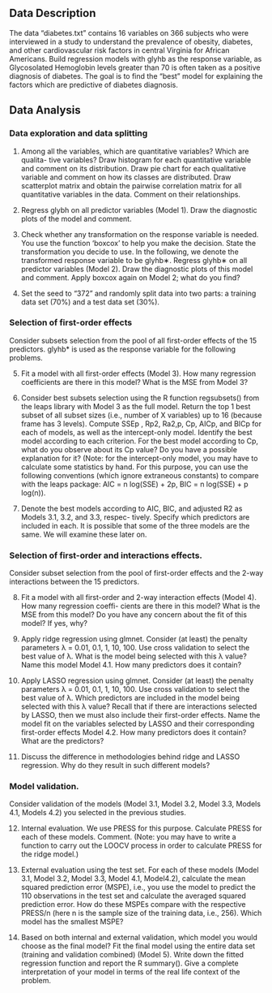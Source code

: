 ## Data Description
The data “diabetes.txt” contains 16 variables on 366 subjects who were interviewed in a study to understand the prevalence of obesity, diabetes, and other cardiovascular risk factors in central Virginia for African Americans. Build regression models with glyhb as the response variable, as Glycosolated Hemoglobin levels greater than 70 is often taken as a positive diagnosis of diabetes. The goal is to find the “best” model for explaining the factors which are predictive of diabetes diagnosis.

## Data Analysis
### Data exploration and data splitting
1. Among all the variables, which are quantitative variables? Which are qualita- tive variables? Draw histogram for each quantitative variable and comment on its distribution. Draw pie chart for each qualitative variable and comment on how its classes are distributed. Draw scatterplot matrix and obtain the pairwise correlation matrix for all quantitative variables in the data. Comment on their relationships.

2. Regress glybh on all predictor variables (Model 1). Draw the diagnostic plots of the model and comment.

3. Check whether any transformation on the response variable is needed. You use the function ‘boxcox’ to help you make the decision. State the transformation you decide to use. In the following, we denote the transformed response variable to be glyhb∗. Regress glyhb∗ on all predictor variables (Model 2). Draw the diagnostic plots of this model and comment. Apply boxcox again on Model 2; what do you find?

4. Set the seed to “372” and randomly split data into two parts: a training data set (70%) and a test data set (30%).

### Selection of first-order effects
Consider subsets selection from the pool of all first-order effects of the 15 predictors. glyhb* is used as the response variable for the following problems.

5. Fit a model with all first-order effects (Model 3). How many regression coefficients are there in this model? What is the MSE from Model 3?

6. Consider best subsets selection using the R function regsubsets() from the leaps library with Model 3 as the full model. Return the top 1 best subset of all subset sizes (i.e., number of X variables) up to 16 (because frame has 3 levels). Compute SSEp , Rp2, Ra2,p, Cp, AICp, and BICp for each of models, as well as the intercept-only model. Identify the best model according to each criterion. For the best model according to Cp, what do you observe about its Cp value? Do you have a possible explanation for it? (Note: for the intercept-only model, you may have to calculate some statistics by hand. For this purpose, you can use the following conventions (which ignore extraneous constants) to compare with the leaps package: AIC = n log(SSE) + 2p, BIC = n log(SSE) + p log(n)).

7. Denote the best models according to AIC, BIC, and adjusted R2 as Models 3.1, 3.2, and 3.3, respec- tively. Specify which predictors are included in each. It is possible that some of the three models are the same. We will examine these later on.

### Selection of first-order and interactions effects.
Consider subset selection from the pool of first-order effects and the 2-way interactions between the 15 predictors.

8. Fit a model with all first-order and 2-way interaction effects (Model 4). How many regression coeffi- cients are there in this model? What is the MSE from this model? Do you have any concern about the fit of this model? If yes, why?

9. Apply ridge regression using glmnet. Consider (at least) the penalty parameters λ = 0.01, 0.1, 1, 10, 100. Use cross validation to select the best value of λ. What is the model being selected with this λ value? Name this model Model 4.1. How many predictors does it contain?

10. Apply LASSO regression using glmnet. Consider (at least) the penalty parameters λ = 0.01, 0.1, 1, 10, 100. Use cross validation to select the best value of λ. Which predictors are included in the model being selected with this λ value? Recall that if there are interactions selected by LASSO, then we must also include their first-order effects. Name the model fit on the variables selected by LASSO and their corresponding first-order effects Model 4.2. How many predictors does it contain? What are the predictors?

11. Discuss the difference in methodologies behind ridge and LASSO regression. Why do they result in such different models?

### Model validation.
Consider validation of the models (Model 3.1, Model 3.2, Model 3.3, Models 4.1, Models 4.2) you selected in the previous studies.

12. Internal evaluation. We use PRESS for this purpose. Calculate PRESS for each of these models. Comment. (Note: you may have to write a function to carry out the LOOCV process in order to calculate PRESS for the ridge model.)
    
13. External evaluation using the test set. For each of these models (Model 3.1, Model 3.2, Model 3.3, Model 4.1, Model4.2), calculate the mean squared prediction error (MSPE), i.e., you use the model to predict the 110 observations in the test set and calculate the averaged squared prediction error. How do these MSPEs compare with the respective PRESS/n (here n is the sample size of the training data, i.e., 256). Which model has the smallest MSPE?
  
14. Based on both internal and external validation, which model you would choose as the final model? Fit the final model using the entire data set (training and validation combined) (Model 5). Write down the fitted regression function and report the R summary(). Give a complete interpretation of your model in terms of the real life context of the problem.
